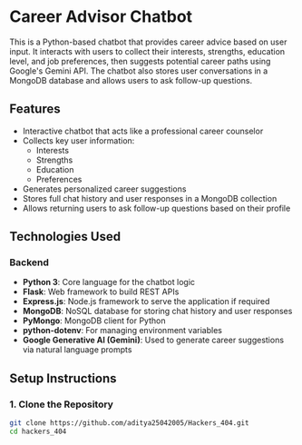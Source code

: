 # Career Advisor Chatbot

This is a Python-based chatbot that provides career advice based on user input. It interacts with users to collect their interests, strengths, education level, and job preferences, then suggests potential career paths using Google's Gemini API. The chatbot also stores user conversations in a MongoDB database and allows users to ask follow-up questions.

## Features

- Interactive chatbot that acts like a professional career counselor
- Collects key user information:
  - Interests
  - Strengths
  - Education
  - Preferences
- Generates personalized career suggestions
- Stores full chat history and user responses in a MongoDB collection
- Allows returning users to ask follow-up questions based on their profile

## Technologies Used

### Backend
- **Python 3**: Core language for the chatbot logic
- **Flask**: Web framework to build REST APIs
- **Express.js**: Node.js framework to serve the application if required
- **MongoDB**: NoSQL database for storing chat history and user responses
- **PyMongo**: MongoDB client for Python
- **python-dotenv**: For managing environment variables
- **Google Generative AI (Gemini)**: Used to generate career suggestions via natural language prompts


## Setup Instructions

### 1. Clone the Repository

```bash
git clone https://github.com/aditya25042005/Hackers_404.git
cd hackers_404
